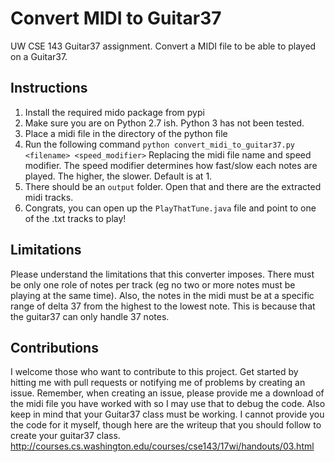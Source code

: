 # Convert MIDI to Guitar37
UW CSE 143 Guitar37 assignment.
Convert a MIDI file to be able to played on a Guitar37.

## Instructions
1. Install the required mido package from pypi
2. Make sure you are on Python 2.7 ish. Python 3 has not been tested.
3. Place a midi file in the directory of the python file
4. Run the following command `python convert_midi_to_guitar37.py <filename> <speed_modifier>` Replacing the midi file name and speed modifier. The speed modifier determines how fast/slow each notes are played. The higher, the slower. Default is at 1.
5. There should be an `output` folder. Open that and there are the extracted midi tracks.
6. Congrats, you can open up the `PlayThatTune.java` file and point to one of the .txt tracks to play!

## Limitations
Please understand the limitations that this converter imposes. There must be only one role of notes per track (eg no two or more notes must be playing at the same time). Also, the notes in the midi must be at a specific range of delta 37 from the highest to the lowest note. This is because that the guitar37 can only handle 37 notes.

## Contributions
I welcome those who want to contribute to this project. Get started by hitting me with pull requests or notifying me of problems by creating an issue. Remember, when creating an issue, please provide me a download of the midi file you have worked with so I may use that to debug the code. Also keep in mind that your Guitar37 class must be working. I cannot provide you the code for it myself, though here are the writeup that you should follow to create your guitar37 class. http://courses.cs.washington.edu/courses/cse143/17wi/handouts/03.html
